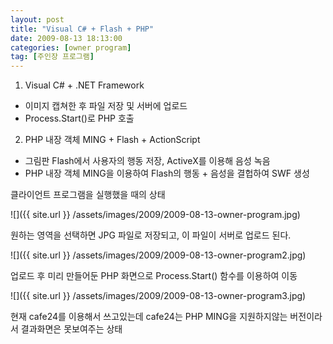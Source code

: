 ```yaml
---
layout: post
title: "Visual C# + Flash + PHP"
date: 2009-08-13 18:13:00
categories: [owner program]
tag: [주인장 프로그램]
---
```


1. Visual C# + .NET Framework
 - 이미지 캡쳐한 후 파일 저장 및 서버에 업로드
 - Process.Start()로 PHP 호출

2. PHP 내장 객체 MING + Flash + ActionScript
 - 그림판 Flash에서 사용자의 행동 저장, ActiveX를 이용해 음성 녹음
 - PHP 내장 객체 MING을 이용하여 Flash의 행동 + 음성을 결헙하여 SWF 생성

클라이언트 프로그램을 실행했을 때의 상태

![]({{ site.url }} /assets/images/2009/2009-08-13-owner-program.jpg)

원하는 영역을 선택하면 JPG 파일로 저장되고, 이 파일이 서버로 업로드 된다.

![]({{ site.url }} /assets/images/2009/2009-08-13-owner-program2.jpg)

업로드 후 미리 만들어둔 PHP 화면으로 Process.Start() 함수를 이용하여 이동

![]({{ site.url }} /assets/images/2009/2009-08-13-owner-program3.jpg)

현재 cafe24를 이용해서 쓰고있는데  cafe24는 PHP MING을 지원하지않는 버전이라서
결과화면은 못보여주는 상태